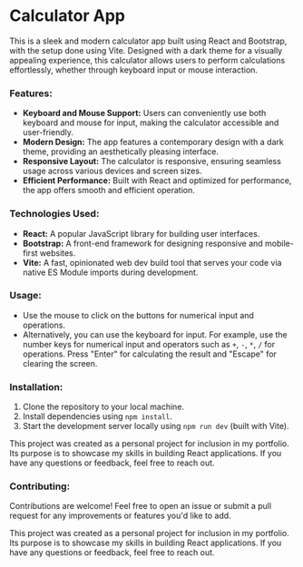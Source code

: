 # Calculator App

This is a sleek and modern calculator app built using React and Bootstrap, with the setup done using Vite. Designed with a dark theme for a visually appealing experience, this calculator allows users to perform calculations effortlessly, whether through keyboard input or mouse interaction.


### Features:

- **Keyboard and Mouse Support:** Users can conveniently use both keyboard and mouse for input, making the calculator accessible and user-friendly.
- **Modern Design:** The app features a contemporary design with a dark theme, providing an aesthetically pleasing interface.
- **Responsive Layout:** The calculator is responsive, ensuring seamless usage across various devices and screen sizes.
- **Efficient Performance:** Built with React and optimized for performance, the app offers smooth and efficient operation.


### Technologies Used:

- **React:** A popular JavaScript library for building user interfaces.
- **Bootstrap:** A front-end framework for designing responsive and mobile-first websites.
- **Vite:** A fast, opinionated web dev build tool that serves your code via native ES Module imports during development.


### Usage:

- Use the mouse to click on the buttons for numerical input and operations.
- Alternatively, you can use the keyboard for input. For example, use the number keys for numerical input and operators such as `+`, `-`, `*`, `/` for operations. Press "Enter" for calculating the result and "Escape" for clearing the screen.


### Installation:

1. Clone the repository to your local machine.
2. Install dependencies using `npm install`.
3. Start the development server locally using `npm run dev` (built with Vite).

This project was created as a personal project for inclusion in my portfolio. Its purpose is to showcase my skills in building React applications. If you have any questions or feedback, feel free to reach out.


### Contributing:

Contributions are welcome! Feel free to open an issue or submit a pull request for any improvements or features you'd like to add.


This project was created as a personal project for inclusion in my portfolio. Its purpose is to showcase my skills in building React applications. If you have any questions or feedback, feel free to reach out.